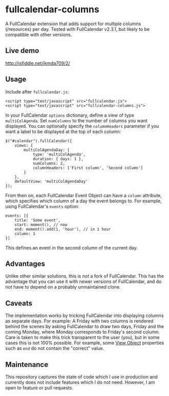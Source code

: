 # fullcalendar-columns
A FullCalendar extension that adds support for multiple columns (/resources) per day. Tested with FullCalendar v2.3.1, but likely to be compatible with other versions.

## Live demo

http://jsfiddle.net/jkmda709/2/

## Usage

Include after `fullcalendar.js`:

    <script type="text/javascript" src="fullcalendar.js">
    <script type="text/javascript" src="fullcalendar-columns.js">

In your FullCalendar `options` dictionary, define a view of type `multiColAgenda`. Set `numColumns` to the number of columns you want displayed. You can optionally specify the `columnHeaders` parameter if you want a label to be displayed at the top of each column:

    $("#calendar").fullCalendar({
        views: {
            multiColAgendaDay: {
                type: 'multiColAgenda',
                duration: { days: 1 },
                numColumns: 2,
                columnHeaders: ['First column', 'Second column']
            }
        },
        defaultView: 'multiColAgendaDay'
    });

From then on, each FullCalendar Event Object can have a `column` attribute, which specifies which column of a day the event belongs to. For example, using FullCalendar's `events` option:

    events: [{
        title: 'Some event',
        start: moment(), // now
        end: moment().add(1, 'hour'), // in 1 hour
        column: 1
    }]

This defines an event in the second column of the current day.

## Advantages
Unlike other similar solutions, this is *not* a fork of FullCalendar. This has the advantage that you can use it with newer versions of FullCalendar, and do not have to depend on a probably unmaintained clone.

## Caveats
The implementation works by tricking FullCalendar into displaying columns as separate days. For example: A Friday with two columns is rendered behind the scenes by asking FullCalendar to draw two days, Friday and the coming Monday, where Monday corresponds to Friday's second column. Care is taken to make this trick transparent to the user (you), but in some cases this is not 100% possible. For example, some [View Object](http://fullcalendar.io/docs/views/View_Object) properties such as `end` do not contain the "correct" value.

## Maintenance
This repository captures the state of code which I use in production and currently does not include features which I do not need. However, I am open to feature or pull requests.